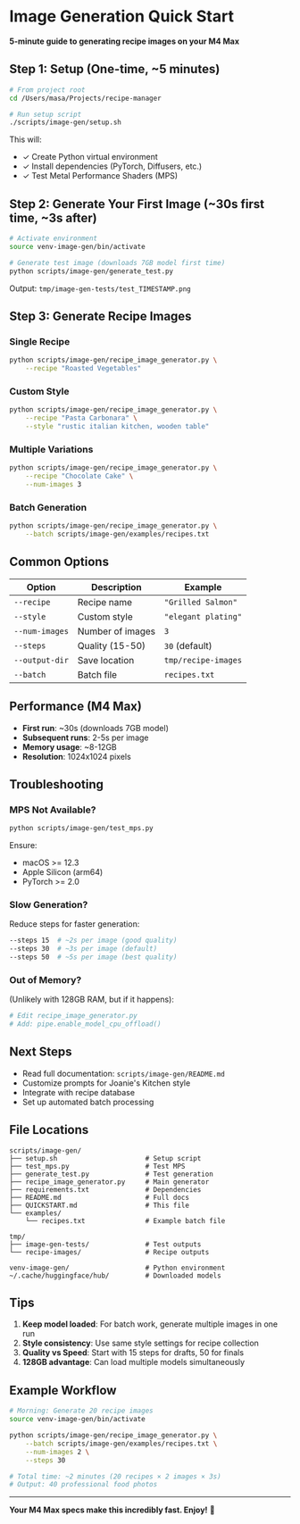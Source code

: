 # Image Generation Quick Start

**5-minute guide to generating recipe images on your M4 Max**

## Step 1: Setup (One-time, ~5 minutes)

```bash
# From project root
cd /Users/masa/Projects/recipe-manager

# Run setup script
./scripts/image-gen/setup.sh
```

This will:
- ✓ Create Python virtual environment
- ✓ Install dependencies (PyTorch, Diffusers, etc.)
- ✓ Test Metal Performance Shaders (MPS)

## Step 2: Generate Your First Image (~30s first time, ~3s after)

```bash
# Activate environment
source venv-image-gen/bin/activate

# Generate test image (downloads 7GB model first time)
python scripts/image-gen/generate_test.py
```

Output: `tmp/image-gen-tests/test_TIMESTAMP.png`

## Step 3: Generate Recipe Images

### Single Recipe

```bash
python scripts/image-gen/recipe_image_generator.py \
    --recipe "Roasted Vegetables"
```

### Custom Style

```bash
python scripts/image-gen/recipe_image_generator.py \
    --recipe "Pasta Carbonara" \
    --style "rustic italian kitchen, wooden table"
```

### Multiple Variations

```bash
python scripts/image-gen/recipe_image_generator.py \
    --recipe "Chocolate Cake" \
    --num-images 3
```

### Batch Generation

```bash
python scripts/image-gen/recipe_image_generator.py \
    --batch scripts/image-gen/examples/recipes.txt
```

## Common Options

| Option | Description | Example |
|--------|-------------|---------|
| `--recipe` | Recipe name | `"Grilled Salmon"` |
| `--style` | Custom style | `"elegant plating"` |
| `--num-images` | Number of images | `3` |
| `--steps` | Quality (15-50) | `30` (default) |
| `--output-dir` | Save location | `tmp/recipe-images` |
| `--batch` | Batch file | `recipes.txt` |

## Performance (M4 Max)

- **First run**: ~30s (downloads 7GB model)
- **Subsequent runs**: 2-5s per image
- **Memory usage**: ~8-12GB
- **Resolution**: 1024x1024 pixels

## Troubleshooting

### MPS Not Available?

```bash
python scripts/image-gen/test_mps.py
```

Ensure:
- macOS >= 12.3
- Apple Silicon (arm64)
- PyTorch >= 2.0

### Slow Generation?

Reduce steps for faster generation:
```bash
--steps 15  # ~2s per image (good quality)
--steps 30  # ~3s per image (default)
--steps 50  # ~5s per image (best quality)
```

### Out of Memory?

(Unlikely with 128GB RAM, but if it happens):
```bash
# Edit recipe_image_generator.py
# Add: pipe.enable_model_cpu_offload()
```

## Next Steps

- Read full documentation: `scripts/image-gen/README.md`
- Customize prompts for Joanie's Kitchen style
- Integrate with recipe database
- Set up automated batch processing

## File Locations

```
scripts/image-gen/
├── setup.sh                      # Setup script
├── test_mps.py                   # Test MPS
├── generate_test.py              # Test generation
├── recipe_image_generator.py     # Main generator
├── requirements.txt              # Dependencies
├── README.md                     # Full docs
├── QUICKSTART.md                 # This file
└── examples/
    └── recipes.txt               # Example batch file

tmp/
├── image-gen-tests/              # Test outputs
└── recipe-images/                # Recipe outputs

venv-image-gen/                   # Python environment
~/.cache/huggingface/hub/         # Downloaded models
```

## Tips

1. **Keep model loaded**: For batch work, generate multiple images in one run
2. **Style consistency**: Use same style settings for recipe collection
3. **Quality vs Speed**: Start with 15 steps for drafts, 50 for finals
4. **128GB advantage**: Can load multiple models simultaneously

## Example Workflow

```bash
# Morning: Generate 20 recipe images
source venv-image-gen/bin/activate

python scripts/image-gen/recipe_image_generator.py \
    --batch scripts/image-gen/examples/recipes.txt \
    --num-images 2 \
    --steps 30

# Total time: ~2 minutes (20 recipes × 2 images × 3s)
# Output: 40 professional food photos
```

---

**Your M4 Max specs make this incredibly fast. Enjoy!** 🚀
